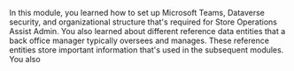 In this module, you learned how to set up Microsoft Teams, Dataverse security, and organizational structure that's required for Store Operations Assist Admin. You also learned about different reference data entities that a back office manager typically oversees and manages. These reference entities store important information that's used in the subsequent modules. You also 


